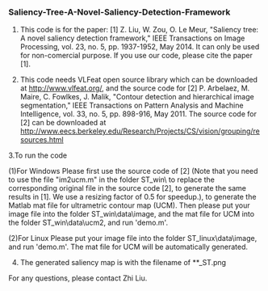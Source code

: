 ### Saliency-Tree-A-Novel-Saliency-Detection-Framework  
1. This code is for the paper: [1] Z. Liu, W. Zou, O. Le Meur, "Saliency tree: A novel saliency detection framework," 
IEEE Transactions on Image Processing, vol. 23, no. 5, pp. 1937-1952, May 2014. It can only be used for non-comercial 
purpose. If you use our code, please cite the paper [1].

2. This code  needs VLFeat open source library which can be downloaded at  http://www.vlfeat.org/, and the source code for 
[2] P. Arbelaez, M. Maire, C. Fowlkes, J. Malik, "Contour detection and hierarchical image segmentation," IEEE Transactions on 
Pattern Analysis and Machine Intelligence, vol. 33, no. 5, pp. 898-916, May 2011. The source code for [2] can be downloaded at 
http://www.eecs.berkeley.edu/Research/Projects/CS/vision/grouping/resources.html

3.To run the code

(1)For Windows
Please first use the source code of [2] (Note that you need to use the file "im2ucm.m" in the folder ST_win\ to replace the corresponding 
original file in the source code [2], to generate the same results in [1]. We use a resizing factor of 0.5 for speedup.), to generate 
the Matlab mat file for ultrametric contour map (UCM).
Then please put your image file into the folder ST_win\data\image\, and the mat file for UCM into the folder ST_win\data\ucm2\, and run 'demo.m'.

(2)For Linux
Please put your image file into the folder ST_linux\data\image\, and run 'demo.m'. The mat file for UCM will be automatically generated.

4. The generated saliency map is with the filename of **_ST.png

For any questions, please contact Zhi Liu.

